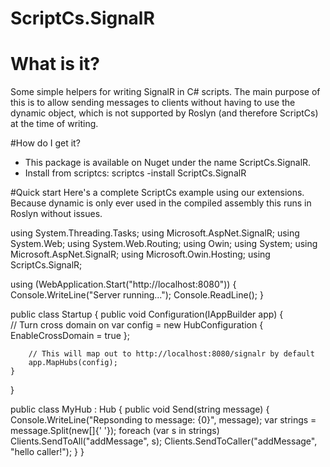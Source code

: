 ScriptCs.SignalR
================

# What is it?
Some simple helpers for writing SignalR in C# scripts. The main purpose of this is to allow sending messages to clients without having to use the dynamic object, which is not supported by Roslyn (and therefore ScriptCs) at the time of writing.

#How do I get it?
* This package is available on Nuget under the name ScriptCs.SignalR.
* Install from scriptcs: scriptcs -install ScriptCs.SignalR

#Quick start
Here's a complete ScriptCs example using our extensions. Because dynamic is only ever used in the compiled assembly this runs in Roslyn without issues.

using System.Threading.Tasks;
using Microsoft.AspNet.SignalR;
using System.Web;
using System.Web.Routing;
using Owin; 
using System;
using Microsoft.AspNet.SignalR;
using Microsoft.Owin.Hosting;
using ScriptCs.SignalR;


using (WebApplication.Start<Startup>("http://localhost:8080")) {
	Console.WriteLine("Server running...");
	Console.ReadLine();
}

public class Startup
{
	public void Configuration(IAppBuilder app)
	{     
		// Turn cross domain on 
		var config = new HubConfiguration { EnableCrossDomain = true };

		// This will map out to http://localhost:8080/signalr by default
		app.MapHubs(config);
	}
}
	
public class MyHub : Hub
{
	public void Send(string message)
	{
		Console.WriteLine("Repsonding to message: {0}", message);
		var strings = message.Split(new[]{' '});
		foreach (var s in strings) Clients.SendToAll("addMessage", s);
		Clients.SendToCaller("addMessage", "hello caller!");
	}
}
